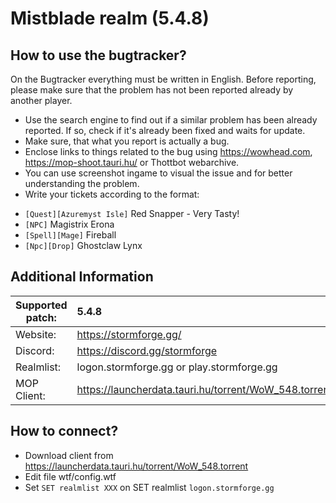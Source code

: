 Mistblade realm (5.4.8)
================================

How to use the bugtracker?
-------------------------
On the Bugtracker everything must be written in English. Before reporting, please make sure that the problem has not been reported already by another player.

 - Use the search engine to find out if a similar problem has been already reported. If so, check if it's already been fixed and waits for update.
 - Make sure, that what you report is actually a bug.
 - Enclose links to things related to the bug using https://wowhead.com, https://mop-shoot.tauri.hu/ or Thottbot webarchive.
 - You can use screenshot ingame to visual the issue and for better understanding the problem.
 - Write your tickets according to the format:<br>
  * `[Quest][Azuremyst Isle]` Red Snapper - Very Tasty!<br>
  * `[NPC]` Magistrix Erona<br>
  * `[Spell][Mage]` Fireball<br>
  * `[Npc][Drop]` Ghostclaw Lynx


Additional Information
-------------------------

| Supported patch:  | 5.4.8                                                     |
|-------------------|:----------------------------------------------------------|
| Website:          | https://stormforge.gg/                                    |
| Discord:          | https://discord.gg/stormforge                             |
| Realmlist:        | logon.stormforge.gg or play.stormforge.gg                 |
| MOP Client:       | https://launcherdata.tauri.hu/torrent/WoW_548.torrent     |

How to connect?
-------------------------
- Download client from https://launcherdata.tauri.hu/torrent/WoW_548.torrent
- Edit file wtf/config.wtf
- Set `SET realmlist XXX` on SET realmlist `logon.stormforge.gg`